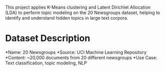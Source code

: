 This project applies K-Means clustering and Latent Dirichlet Allocation (LDA) to perform topic modeling on the 20 Newsgroups dataset, helping to identify and understand hidden topics in large text corpora.

# Dataset Description
*Name: 20 Newsgroups
*Source: UCI Machine Learning Repository
*Content: ~20,000 documents from 20 different newsgroups
*Use Case: Text classification, topic modeling, NLP
